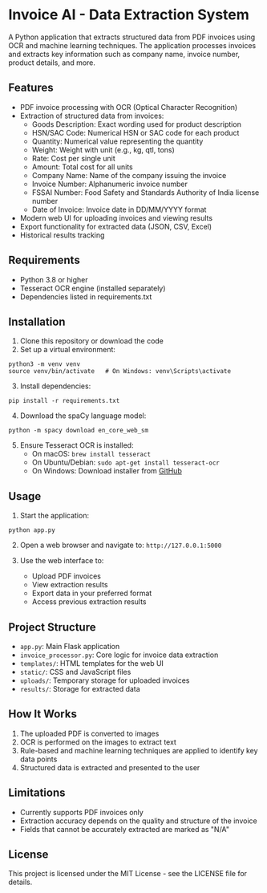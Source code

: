 # Invoice AI - Data Extraction System

A Python application that extracts structured data from PDF invoices using OCR and machine learning techniques. The application processes invoices and extracts key information such as company name, invoice number, product details, and more.

## Features

- PDF invoice processing with OCR (Optical Character Recognition)
- Extraction of structured data from invoices:
  - Goods Description: Exact wording used for product description
  - HSN/SAC Code: Numerical HSN or SAC code for each product
  - Quantity: Numerical value representing the quantity
  - Weight: Weight with unit (e.g., kg, qtl, tons)
  - Rate: Cost per single unit
  - Amount: Total cost for all units
  - Company Name: Name of the company issuing the invoice
  - Invoice Number: Alphanumeric invoice number
  - FSSAI Number: Food Safety and Standards Authority of India license number
  - Date of Invoice: Invoice date in DD/MM/YYYY format
- Modern web UI for uploading invoices and viewing results
- Export functionality for extracted data (JSON, CSV, Excel)
- Historical results tracking

## Requirements

- Python 3.8 or higher
- Tesseract OCR engine (installed separately)
- Dependencies listed in requirements.txt

## Installation

1. Clone this repository or download the code
2. Set up a virtual environment:

```
python3 -m venv venv
source venv/bin/activate   # On Windows: venv\Scripts\activate
```

3. Install dependencies:

```
pip install -r requirements.txt
```

4. Download the spaCy language model:

```
python -m spacy download en_core_web_sm
```

5. Ensure Tesseract OCR is installed:
   - On macOS: `brew install tesseract`
   - On Ubuntu/Debian: `sudo apt-get install tesseract-ocr`
   - On Windows: Download installer from [GitHub](https://github.com/UB-Mannheim/tesseract/wiki)

## Usage

1. Start the application:

```
python app.py
```

2. Open a web browser and navigate to: `http://127.0.0.1:5000`

3. Use the web interface to:
   - Upload PDF invoices
   - View extraction results
   - Export data in your preferred format
   - Access previous extraction results

## Project Structure

- `app.py`: Main Flask application
- `invoice_processor.py`: Core logic for invoice data extraction
- `templates/`: HTML templates for the web UI
- `static/`: CSS and JavaScript files
- `uploads/`: Temporary storage for uploaded invoices
- `results/`: Storage for extracted data

## How It Works

1. The uploaded PDF is converted to images
2. OCR is performed on the images to extract text
3. Rule-based and machine learning techniques are applied to identify key data points
4. Structured data is extracted and presented to the user

## Limitations

- Currently supports PDF invoices only
- Extraction accuracy depends on the quality and structure of the invoice
- Fields that cannot be accurately extracted are marked as "N/A"

## License

This project is licensed under the MIT License - see the LICENSE file for details.

